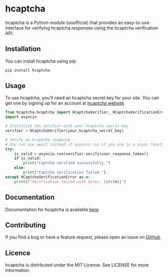 # hcaptcha
hcaptcha is a Python module (unofficial) that provides an easy-to-use interface for verifying hcaptcha responses using the hcaptcha verification API.

## Installation
You can install hcaptcha using pip:

```bash
pip install hcaptcha
```

## Usage
To use hcaptcha, you'll need an hcaptcha secret key for your site. You can get one by signing up for an account at [hcaptcha website](https://hCaptcha.com/?r=cc7220f46013).

```python
from hcaptcha.hcaptcha import HCaptchaVerifier, HCaptchaVerificationError
import asyncio

# Initialize the verifier with your hcaptcha secret key
verifier = HCaptchaVerifier(your_hcaptcha_secret_key)

# Verify an hcaptcha response
# You can use await instead of asyncio.run if you are in a async function
try:
    is_valid = asyncio.run(verifier.verify(user_response_token))
    if is_valid:
        print("Captcha verified successfully.")
    else:
        print("Captcha verification failed.")
except HCaptchaVerificationError as e:
    print(f"Verification failed with error: {str(e)}")
```
## Documentation
Documentation for hcaptcha is available [here](https://github.com/VaibhavSys/hcaptcha/blob/master/docs/sources/api/hcaptcha.md)

## Contributing
If you find a bug or have a feature request, please open an issue on [GitHub](https://github.com/VaibhavSys/hcaptcha).

## Licence
hcaptcha is distributed under the MIT License. See LICENSE for more information.
